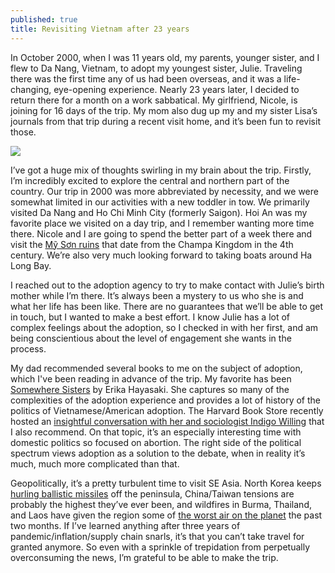 ```yaml
---
published: true
title: Revisiting Vietnam after 23 years
---
```

In October 2000, when I was 11 years old, my parents, younger sister, and I flew to Da Nang, Vietnam, to adopt my
youngest sister, Julie. Traveling there was the first time any of us had been overseas, and it was a life-changing,
eye-opening experience. Nearly 23 years later, I decided to return there for a month on a work sabbatical. My
girlfriend, Nicole, is joining for 16 days of the trip. My mom also dug up my and my sister Lisa’s journals from that
trip during a recent visit home, and it’s been fun to revisit those.

![]({{site.cdn_path}}/2023/04/21/david_lisa_julie.jpeg)

I’ve got a huge mix of thoughts swirling in my brain about the trip. Firstly, I’m incredibly excited to explore the
central and northern part of the country. Our trip in 2000 was more abbreviated by necessity, and we were somewhat
limited in our activities with a new toddler in tow. 
We primarily visited Da Nang and Ho Chi Minh City (formerly Saigon). Hoi An was my favorite place we visited on a day 
trip, and I remember wanting more time there. Nicole and I are going
to spend the better part of a week there and visit the [Mỹ Sơn ruins](https://whc.unesco.org/en/list/949/) that date
from the Champa Kingdom in the 4th century. We’re also very much looking forward to taking boats around Ha Long Bay.

I reached out to the adoption agency to try to make contact with Julie’s birth mother while I’m there. It’s always been
a mystery to us who she is and what her life has been like. There are no guarantees that we’ll be able to get in touch,
but I wanted to make a best effort. I know Julie has a lot of complex feelings about the adoption, so I checked in with
her first, and am being conscientious about the level of engagement she wants in the process.

My dad recommended several books to me on the subject of adoption, which I've been reading in advance of the trip.
My favorite has been [Somewhere Sisters](https://www.goodreads.com/en/book/show/59891842) by Erika
Hayasaki. She captures so many of the complexities of the adoption experience and provides a lot of history of the
politics of Vietnamese/American adoption. The Harvard Book Store recently hosted
an [insightful conversation with her and sociologist Indigo Willing](https://www.youtube.com/watch?v=Y1_Z4H6DllU) that I
also recommend. On that topic, it’s an especially interesting time with domestic politics so focused on abortion. The
right side of the political spectrum views adoption as a solution to the debate, when in reality it’s much, much more
complicated than that.

Geopolitically, it’s a pretty turbulent time to visit SE Asia. North Korea
keeps [hurling ballistic missiles](https://www.reuters.com/world/asia-pacific/north-korea-fires-missile-into-sea-off-east-coast-south-korea-says-2023-04-12/)
off the
peninsula, China/Taiwan tensions are probably the highest they’ve ever been, and wildfires in Burma, Thailand, and Laos
have given the region some
of [the worst air on the planet](https://www.thestar.com.my/aseanplus/aseanplus-news/2023/03/28/alarm-spreads-over-out-of-control-forest-fires-in-laos)
the past two months. If I’ve learned anything after three
years of pandemic/inflation/supply chain snarls, it’s that you can’t take travel for granted anymore. So even with a
sprinkle of trepidation from perpetually overconsuming the news, I’m grateful to be able to make the trip.
